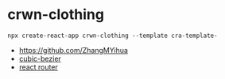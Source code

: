 # crwn-clothing

```shell
npx create-react-app crwn-clothing --template cra-template-
```


* https://github.com/ZhangMYihua
* [cubic-bezier](https://developer.mozilla.org/en-US/docs/Web/CSS/easing-function)
* [react router](https://reactrouter.com/web/guides/quick-start)